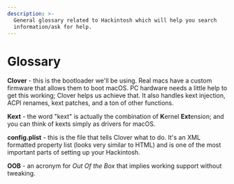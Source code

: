 ```yaml
---
description: >-
  General glossary related to Hackintosh which will help you search
  information/ask for help.
---
```


# Glossary

**Clover** - this is the bootloader we'll be using.  Real macs have a custom firmware that allows them to boot macOS.  PC hardware needs a little help to get this working; Clover helps us achieve that.  It also handles kext injection, ACPI renames, kext patches, and a ton of other functions.

**Kext** - the word "kext" is actually the combination of **K**ernel **Ext**ension; and you can think of kexts simply as drivers for macOS.

**config.plist** -  this is the file that tells Clover what to do.  It's an XML formatted property list \(looks very similar to HTML\) and is one of the most important parts of setting up your Hackintosh.

**OOB** -  an acronym for _Out Of the Box_ that implies working support without tweaking.

